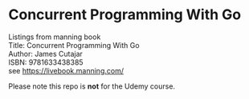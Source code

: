 # Concurrent Programming With Go
Listings from manning book   
Title: Concurrent Programming With Go  
Author: James Cutajar  
ISBN: 9781633438385  
see https://livebook.manning.com/


Please note this repo is **not** for the Udemy course.